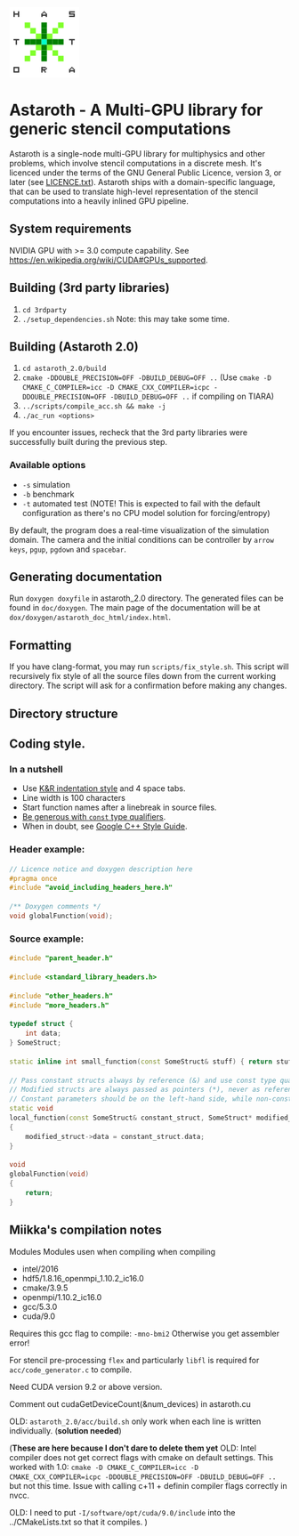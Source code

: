![astaroth_logo](./doc/astaroth_logo.svg "Astaroth Sigil")

# Astaroth - A Multi-GPU library for generic stencil computations

Astaroth is a single-node multi-GPU library for multiphysics and other problems, which involve stencil computations in a discrete mesh. It's licenced under the terms of the GNU General Public Licence, version 3, or later (see [LICENCE.txt](https://bitbucket.org/miikkavaisala/astaroth-code/src/master/astaroth_2.0/LICENCE.txt)). Astaroth ships with a domain-specific language, that can be used to translate high-level representation of the stencil computations into a heavily inlined GPU pipeline.

## System requirements

NVIDIA GPU with >= 3.0 compute capability. See https://en.wikipedia.org/wiki/CUDA#GPUs_supported.

## Building (3rd party libraries)

1. `cd 3rdparty`
1. `./setup_dependencies.sh` Note: this may take some time.

## Building (Astaroth 2.0)

1. `cd astaroth_2.0/build`
1. `cmake -DDOUBLE_PRECISION=OFF -DBUILD_DEBUG=OFF ..` (Use `cmake -D CMAKE_C_COMPILER=icc -D CMAKE_CXX_COMPILER=icpc -DDOUBLE_PRECISION=OFF -DBUILD_DEBUG=OFF ..` if compiling on TIARA)
1. `../scripts/compile_acc.sh && make -j`
1. `./ac_run <options>`

If you encounter issues, recheck that the 3rd party libraries were successfully built during the previous step.

### Available options

- `-s` simulation
- `-b` benchmark
- `-t` automated test (NOTE! This is expected to fail with the default configuration as there's no CPU model solution for forcing/entropy)

By default, the program does a real-time visualization of the simulation domain. The camera and the initial conditions can be controller by `arrow keys`, `pgup`, `pgdown` and `spacebar`.

## Generating documentation

Run `doxygen doxyfile` in astaroth_2.0 directory. The generated files can be found in `doc/doxygen`. The main page of the documentation will be at `dox/doxygen/astaroth_doc_html/index.html`.

## Formatting

If you have clang-format, you may run `scripts/fix_style.sh`. This script will recursively fix style of all the source files down from the current working directory. The script will ask for a confirmation before making any changes. 

## Directory structure

## Coding style.

### In a nutshell
- Use [K&R indentation style](https://en.wikipedia.org/wiki/Indentation_style#K&R_style) and 4 space tabs. 
- Line width is 100 characters
- Start function names after a linebreak in source files. 
- [Be generous with `const` type qualifiers](https://isocpp.org/wiki/faq/const-correctness). 
- When in doubt, see [Google C++ Style Guide](https://google.github.io/styleguide/cppguide.html).

### Header example:
```cpp
// Licence notice and doxygen description here
#pragma once
#include "avoid_including_headers_here.h"

/** Doxygen comments */
void globalFunction(void);
```


### Source example:
```cpp
#include "parent_header.h"

#include <standard_library_headers.h>

#include "other_headers.h"
#include "more_headers.h"

typedef struct {
	int data;
} SomeStruct;

static inline int small_function(const SomeStruct& stuff) { return stuff.data; }

// Pass constant structs always by reference (&) and use const type qualifier.
// Modified structs are always passed as pointers (*), never as references.
// Constant parameters should be on the left-hand side, while non-consts go to the right.
static void
local_function(const SomeStruct& constant_struct, SomeStruct* modified_struct)
{
	modified_struct->data = constant_struct.data;
}

void
globalFunction(void)
{
	return;
}
```
## Miikka's compilation notes

Modules Modules usen when compiling when compiling

  * intel/2016                         
  * hdf5/1.8.16_openmpi_1.10.2_ic16.0   
  * cmake/3.9.5
  * openmpi/1.10.2_ic16.0               
  * gcc/5.3.0
  * cuda/9.0

Requires this gcc flag to compile: `-mno-bmi2` Otherwise you get assembler error! 

For stencil pre-processing `flex` and particularly `libfl` is required for `acc/code_generator.c` to compile. 

Need CUDA version 9.2 or above version. 

Comment out cudaGetDeviceCount(&num_devices) in astaroth.cu 

OLD: `astaroth_2.0/acc/build.sh` only work when each line is written individually. (**solution needed**)

  
(**These are here because I don't dare to delete them yet** OLD: Intel compiler does not get correct flags with cmake on default settings. 
This worked with 1.0: `cmake -D CMAKE_C_COMPILER=icc -D CMAKE_CXX_COMPILER=icpc -DDOUBLE_PRECISION=OFF -DBUILD_DEBUG=OFF ..` 
but not this time. Issue with calling c+11 + definin compiler flags correctly in nvcc. 

OLD: I need to put `-I/software/opt/cuda/9.0/include` into the ../CMakeLists.txt so that it compiles. )
